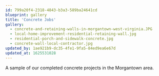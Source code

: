 ```yaml
---
id: 799a20f4-2318-4843-b3a3-589ba24641cd
blueprint: gallery
title: 'Concrete Jobs'
gallery:
  - concrete-and-retaining-walls-in-morgantown-west-virginia.JPG
  - local-home-improvement-residential-retaining-wall.jpg
  - residential-porch-and-sidewalk-concrete.jpg
  - concrete-wall-local-contractor.jpg
updated_by: 1ae921b9-dc35-4fe1-9fa5-84ed9ea6e67d
updated_at: 1625531028
---
```

A sample of our completed concrete projects in the Morgantown area.